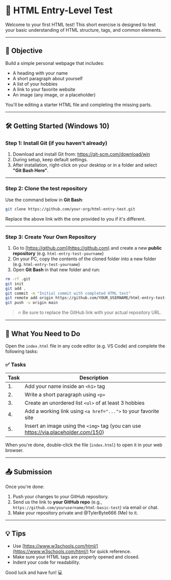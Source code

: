 # 🧪 HTML Entry-Level Test

Welcome to your first HTML test! This short exercise is designed to test your basic understanding of HTML structure, tags, and common elements.

---

## 🚀 Objective

Build a simple personal webpage that includes:

- A heading with your name
- A short paragraph about yourself
- A list of your hobbies
- A link to your favorite website
- An image (any image, or a placeholder)

You'll be editing a starter HTML file and completing the missing parts.

---

## 🛠️ Getting Started (Windows 10)

### Step 1: Install Git (if you haven't already)

1. Download and install Git from: https://git-scm.com/download/win
2. During setup, keep default settings.
3. After installation, right-click on your desktop or in a folder and select **"Git Bash Here"**.

---

### Step 2: Clone the test repository

Use the command below in **Git Bash**:

```bash
git clone https://github.com/your-org/html-entry-test.git
```

Replace the above link with the one provided to you if it's different.

---

### Step 3: Create Your Own Repository

1. Go to [https://github.com](https://github.com) and create a new **public repository** (e.g. `html-entry-test-yourname`)
2. On your PC, copy the contents of the cloned folder into a new folder (e.g. `html-entry-test-yourname`)
3. Open **Git Bash** in that new folder and run:

```bash
rm -rf .git
git init
git add .
git commit -m "Initial commit with completed HTML test"
git remote add origin https://github.com/YOUR_USERNAME/html-entry-test-yourname.git
git push -u origin main
```

> 🔥 Be sure to replace the GitHub link with your actual repository URL.

---

## 🧩 What You Need to Do

Open the `index.html` file in any code editor (e.g. VS Code) and complete the following tasks:

### ✅ Tasks

| Task | Description |
|------|-------------|
| 1.   | Add your name inside an `<h1>` tag |
| 2.   | Write a short paragraph using `<p>` |
| 3.   | Create an unordered list `<ul>` of at least 3 hobbies |
| 4.   | Add a working link using `<a href="...">` to your favorite site |
| 5.   | Insert an image using the `<img>` tag (you can use https://via.placeholder.com/150) |

When you're done, double-click the file (`index.html`) to open it in your web browser.

---

## 📤 Submission

Once you're done:

1. Push your changes to your GitHub repository.
2. Send us the link to **your GitHub repo** (e.g., `https://github.com/yourusername/html-basic-test`) via email or chat.
3. Make your repository private and @TylerByte666 (Me) to it.

---

## 💡 Tips

- Use [https://www.w3schools.com/html/](https://www.w3schools.com/html/) for quick reference.
- Make sure your HTML tags are properly opened and closed.
- Indent your code for readability.

Good luck and have fun! 💻
